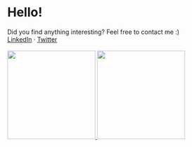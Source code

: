 Hello!
===
Did you find anything interesting? Feel free to contact me :)<br>
[LinkedIn](https://www.linkedin.com/in/lodev09/) · [Twitter](https://twitter.com/lodev09)<br>
<br>
<a href="https://www.linkedin.com/in/lodev09/">
  <img height="200px" src="https://stats.lodev09.com/api?username=lodev09&custom_title=lodev09's+Github+Stats&show_icons=true&count_private=true&theme=github_dark_dimmed" />
  <img height="200px" src="https://stats.lodev09.com/api/top-langs/?username=lodev09&hide=handlebars,SCSS,HTML,PHP,JavaScript,CSS&custom_title=Languages&langs_count=3&theme=github_dark_dimmed" />
</a>
